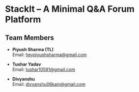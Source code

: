 # StackIt – A Minimal Q&A Forum Platform

## Team Members

- **Piyush Sharma (TL)**  
  Email: heypiyushsharma@gmail.com

- **Tushar Yadav**  
  Email: tushar10591@gmail.com

- **Divyanshu**  
  Email: divyanshu06kain@gmail.com